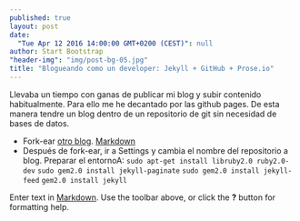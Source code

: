 ```yaml
---
published: true
layout: post
date: 
  "Tue Apr 12 2016 14:00:00 GMT+0200 (CEST)": null
author: Start Bootstrap
"header-img": "img/post-bg-05.jpg"
title: "Blogueando como un developer: Jekyll + GitHub + Prose.io"
---
```



Llevaba un tiempo con ganas de publicar mi blog y subir contenido habitualmente. Para ello me he decantado por las github pages. De esta manera tendre un blog dentro de un repositorio de git sin necesidad de bases de datos.



- Fork-ear [otro blog](https://github.com/IronSummitMedia/startbootstrap-clean-blog-jekyll). [Markdown](http://daringfireball.net/projects/markdown/)
- Después de fork-ear, ir a Settings y cambia el nombre del repositorio a blog.
 Preparar el entornoA:
`sudo apt-get install libruby2.0 ruby2.0-dev`
`sudo gem2.0 install jekyll-paginate`
`sudo gem2.0 install jekyll-feed`
`gem2.0 install jekyll`


Enter text in [Markdown](http://daringfireball.net/projects/markdown/). Use the toolbar above, or click the **?** button for formatting help.
